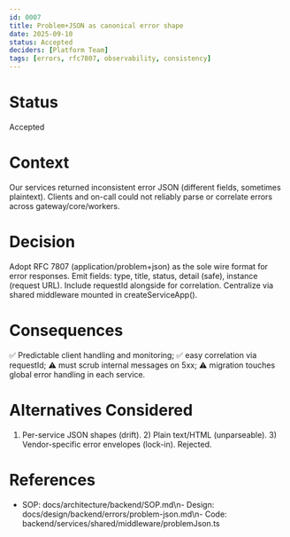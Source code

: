 ```yaml
---
id: 0007
title: Problem+JSON as canonical error shape
date: 2025-09-10
status: Accepted
deciders: [Platform Team]
tags: [errors, rfc7807, observability, consistency]
---
```


# Status
Accepted

# Context
Our services returned inconsistent error JSON (different fields, sometimes plaintext). Clients and on-call could not reliably parse or correlate errors across gateway/core/workers.

# Decision
Adopt RFC 7807 (application/problem+json) as the sole wire format for error responses. Emit fields: type, title, status, detail (safe), instance (request URL). Include requestId alongside for correlation. Centralize via shared middleware mounted in createServiceApp().

# Consequences
✅ Predictable client handling and monitoring; ✅ easy correlation via requestId; ⚠️ must scrub internal messages on 5xx; ⚠️ migration touches global error handling in each service.

# Alternatives Considered
1) Per-service JSON shapes (drift). 2) Plain text/HTML (unparseable). 3) Vendor-specific error envelopes (lock-in). Rejected.

# References
- SOP: docs/architecture/backend/SOP.md\n- Design: docs/design/backend/errors/problem-json.md\n- Code: backend/services/shared/middleware/problemJson.ts

